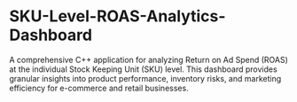 # SKU-Level-ROAS-Analytics-Dashboard
A comprehensive C++ application for analyzing Return on Ad Spend (ROAS) at the individual Stock Keeping Unit (SKU) level. This dashboard provides granular insights into product performance, inventory risks, and marketing efficiency for e-commerce and retail businesses.
